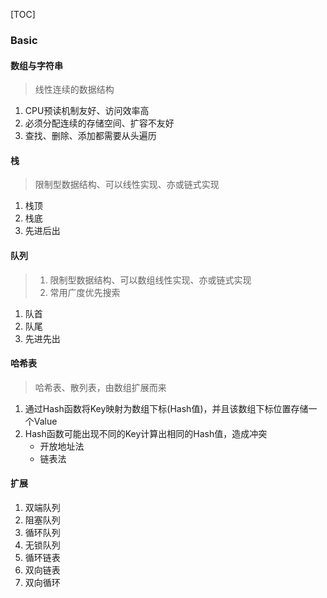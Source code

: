 [TOC]

### Basic

#### 数组与字符串

> 线性连续的数据结构

1. CPU预读机制友好、访问效率高
2. 必须分配连续的存储空间、扩容不友好
3. 查找、删除、添加都需要从头遍历

#### 栈

> 限制型数据结构、可以线性实现、亦或链式实现

1. 栈顶
2. 栈底
3. 先进后出

#### 队列

> 1. 限制型数据结构、可以数组线性实现、亦或链式实现
> 2. 常用广度优先搜索

1. 队首
2. 队尾
3. 先进先出

#### 哈希表

> 哈希表、散列表，由数组扩展而来

1. 通过Hash函数将Key映射为数组下标(Hash值)，并且该数组下标位置存储一个Value
2. Hash函数可能出现不同的Key计算出相同的Hash值，造成冲突
    * 开放地址法
    * 链表法

#### 扩展

1. 双端队列
2. 阻塞队列
3. 循环队列
4. 无锁队列
5. 循环链表
6. 双向链表
7. 双向循环